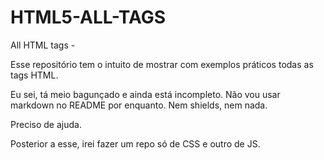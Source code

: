# HTML5-ALL-TAGS
All HTML tags -

Esse repositório tem o intuito de mostrar com exemplos práticos todas as tags HTML.

Eu sei, tá meio bagunçado e ainda está incompleto.
Não vou usar markdown no README por enquanto. Nem shields, nem nada.

Preciso de ajuda.

Posterior a esse, irei fazer um repo só de CSS e outro de JS.

